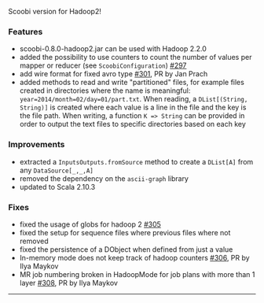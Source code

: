 Scoobi version for Hadoop2!

### Features

 * scoobi-0.8.0-hadoop2.jar can be used with Hadoop 2.2.0
 * added the possibility to use counters to count the number of values per mapper or reducer (see `ScoobiConfiguration`) [#297](https://github.com/NICTA/scoobi/issues/297)
 * add wire format for fixed avro type [#301](https://github.com/NICTA/scoobi/issues/306), PR by Jan Prach
 * added methods to read and write "partitioned" files, for example files created in directories where the name is meaningful: `year=2014/month=02/day=01/part.txt`. When reading, a `DList[(String, String)]` is created where each value is a line in the file and the key is the file path. When writing, a function `K => String` can be provided in order to output the text files to specific directories based on each key
 
### Improvements

 * extracted a `InputsOutputs.fromSource` method to create a `DList[A]` from any `DataSource[_,_,A]`
 * removed the dependency on the `ascii-graph` library
 * updated to Scala 2.10.3

### Fixes

 * fixed the usage of globs for hadoop 2 [#305](https://github.com/NICTA/scoobi/issues/305)
 * fixed the setup for sequence files where previous files where not removed
 * fixed the persistence of a DObject when defined from just a value
 * In-memory mode does not keep track of hadoop counters [#306](https://github.com/NICTA/scoobi/issues/306), PR by Ilya Maykov
 * MR job numbering broken in HadoopMode for job plans with more than 1 layer [#308](https://github.com/NICTA/scoobi/issues/308), PR by Ilya Maykov
 
------ 

